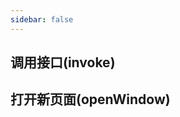 ```yaml
---
sidebar: false
---
```


## 调用接口(invoke)

<ClientOnly>
 <InvokeDemo/>
</ClientOnly>


## 打开新页面(openWindow)
<ClientOnly>
 <OpenWindowDemo/>
</ClientOnly>

<ClientOnly>
 <AppDemo/>
</ClientOnly>
